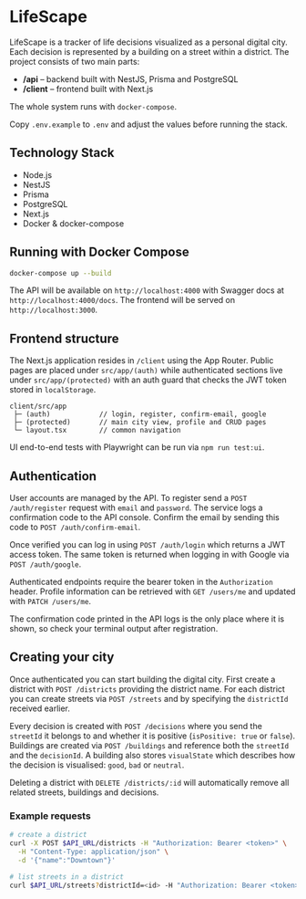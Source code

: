 # LifeScape

LifeScape is a tracker of life decisions visualized as a personal digital city. Each decision is represented by a building on a street within a district. The project consists of two main parts:

- **/api** – backend built with NestJS, Prisma and PostgreSQL
- **/client** – frontend built with Next.js

The whole system runs with `docker-compose`.

Copy `.env.example` to `.env` and adjust the values before running the stack.

## Technology Stack

- Node.js
- NestJS
- Prisma
- PostgreSQL
- Next.js
- Docker & docker-compose

## Running with Docker Compose

```bash
docker-compose up --build
```

The API will be available on `http://localhost:4000` with Swagger docs at `http://localhost:4000/docs`.
The frontend will be served on `http://localhost:3000`.

## Frontend structure

The Next.js application resides in `/client` using the App Router.
Public pages are placed under `src/app/(auth)` while authenticated sections live
under `src/app/(protected)` with an auth guard that checks the JWT token stored
in `localStorage`.

```
client/src/app
 ├─ (auth)            // login, register, confirm-email, google
 ├─ (protected)       // main city view, profile and CRUD pages
 └─ layout.tsx        // common navigation
```

UI end-to-end tests with Playwright can be run via `npm run test:ui`.

## Authentication

User accounts are managed by the API. To register send a `POST /auth/register` request with `email` and `password`.
The service logs a confirmation code to the API console. Confirm the email by sending this code to `POST /auth/confirm-email`.

Once verified you can log in using `POST /auth/login` which returns a JWT access token. The same token is returned when logging in with Google via `POST /auth/google`.

Authenticated endpoints require the bearer token in the `Authorization` header. Profile information can be retrieved with `GET /users/me` and updated with `PATCH /users/me`.

The confirmation code printed in the API logs is the only place where it is shown, so check your terminal output after registration.

## Creating your city

Once authenticated you can start building the digital city. First create a district with `POST /districts` providing the district name. For each district you can create streets via `POST /streets` and by specifying the `districtId` received earlier.

Every decision is created with `POST /decisions` where you send the `streetId` it belongs to and whether it is positive (`isPositive: true` or `false`). Buildings are created via `POST /buildings` and reference both the `streetId` and the `decisionId`. A building also stores `visualState` which describes how the decision is visualised: `good`, `bad` or `neutral`.

Deleting a district with `DELETE /districts/:id` will automatically remove all related streets, buildings and decisions.

### Example requests

```bash
# create a district
curl -X POST $API_URL/districts -H "Authorization: Bearer <token>" \
  -H "Content-Type: application/json" \
  -d '{"name":"Downtown"}'

# list streets in a district
curl $API_URL/streets?districtId=<id> -H "Authorization: Bearer <token>"
```

